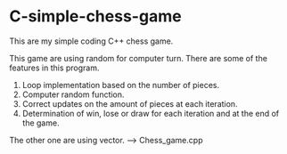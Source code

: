 # C-simple-chess-game
This are my simple coding C++ chess game.

This game are using random for computer turn.
There are some of the features in this program.
1. Loop implementation based on the number of pieces.
2. Computer random function.
3. Correct updates on the amount of pieces at each iteration.
4. Determination of win, lose or draw for each iteration and at the end of the game.

The other one are using vector. --> Chess_game.cpp
